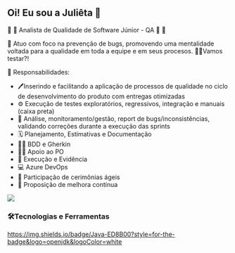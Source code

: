 ## Oi! Eu sou a Juliêta 👋

🐞 🎯 Analista de Qualidade de Software Júnior - QA 🐞 🎯 

🚀 Atuo com foco na prevenção de bugs, promovendo uma mentalidade voltada para a qualidade em toda a equipe e em seus procesos.
💪🏼Vamos testar?!

🔧 Responsabilidades: 

- 🖊️Inserindo e facilitando a aplicação de processos de qualidade no ciclo de desenvolvimento do produto com entregas otimizadas
- ⚙️ Execução de testes exploratórios, regressivos, integração e manuais (caixa preta)
- 🐞 Análise, monitoramento/gestão, report de bugs/inconsistências, validando correções durante a execução das sprints
- 🗓️ Planejamento, Estimativas e Documentação
- ✍🏼 BDD e Gherkin
- 🤝🏼 Apoio ao PO
- 🧪 Execução e Evidência
- 💻 Azure DevOps
- 📌 Participação de cerimônias ágeis
- 🔎 Proposição de melhora contínua 

<div>
  <a href="https://www.linkedin.com/in/juliêta-de-frança-974567184" target="_blank"><img src="https://img.shields.io/badge/-LinkedIn-%230077B5?style=for-the-badge&logo=linkedin&logoColor=white" target="_blank"></a> 
</div>

### 🛠️Tecnologias e Ferramentas 

https://img.shields.io/badge/Java-ED8B00?style=for-the-badge&logo=openjdk&logoColor=white

